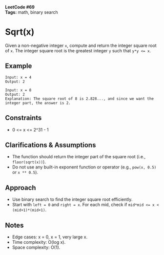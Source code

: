 **LeetCode #69**  
**Tags:** math, binary search

# Sqrt(x)

Given a non-negative integer `x`, compute and return the integer square root of `x`. The integer square root is the greatest integer `y` such that `y*y <= x`.

## Example
```
Input: x = 4
Output: 2

Input: x = 8
Output: 2
Explanation: The square root of 8 is 2.828..., and since we want the integer part, the answer is 2.
```

## Constraints
- 0 <= x <= 2^31 - 1

## Clarifications & Assumptions
- The function should return the integer part of the square root (i.e., `floor(sqrt(x))`).
- Do not use any built-in exponent function or operator (e.g., `pow(x, 0.5)` or `x ** 0.5`).

## Approach
- Use binary search to find the integer square root efficiently.
- Start with `left = 0` and `right = x`. For each mid, check if `mid*mid <= x < (mid+1)*(mid+1)`.

## Notes
- Edge cases: x = 0, x = 1, very large x.
- Time complexity: O(log x).
- Space complexity: O(1). 